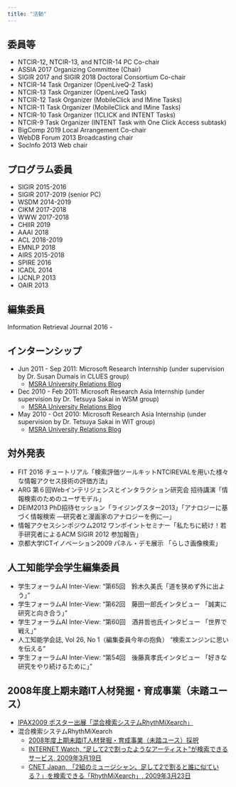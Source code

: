 ```yaml
---
title: "活動"
---
```


## 委員等
- NTCIR-12, NTCIR-13, and NTCIR-14 PC Co-chair
- ASSIA 2017 Organizing Committee (Chair)
- SIGIR 2017 and SIGIR 2018 Doctoral Consortium Co-chair
- NTCIR-14 Task Organizer (OpenLiveQ-2 Task)
- NTCIR-13 Task Organizer (OpenLiveQ Task)
- NTCIR-12 Task Organizer (MobileClick and IMine Tasks)
- NTCIR-11 Task Organizer (MobileClick and IMine Tasks)
- NTCIR-10 Task Organizer (1CLICK and INTENT Tasks)
- NTCIR-9 Task Organizer (INTENT Task with One Click Access subtask)
- BigComp 2019 Local Arrangement Co-chair
- WebDB Forum 2013 Broadcasting chair
- SocInfo 2013 Web chair

## プログラム委員
- SIGIR 2015-2016
- SIGIR 2017-2019 (senior PC)
- WSDM 2014-2019
- CIKM 2017-2018
- WWW 2017-2018
- CHIIR 2019
- AAAI 2018
- ACL 2018-2019
- EMNLP 2018
- AIRS 2015-2018
- SPIRE 2016
- ICADL 2014
- IJCNLP 2013
- OAIR 2013

## 編集委員 
Information Retrieval Journal 2016 -

## インターンシップ 
- Jun 2011 - Sep 2011: Microsoft Research Internship (under supervision by Dr. Susan Dumais in CLUES group)
  - [MSRA University Relations Blog](http://msraurjp.wordpress.com/2010/07/08/msr-asia-intern-%ef%bc%88%e6%bb%9e%e5%9c%a8%e4%b8%ad%ef%bc%89%e3%81%ae%e3%81%94%e7%b4%b9%e4%bb%8b%ef%bc%88%e7%ac%ac3%e5%9b%9e%ef%bc%89/)
- Dec 2010 - Feb 2011:  Microsoft Research Asia Internship (under supervision by Dr. Tetsuya Sakai in WSM group)
  - [MSRA University Relations Blog](http://msraurjp.wordpress.com/2011/04/20/dialogue-with-oversea-intern/)
- May 2010 - Oct 2010: Microsoft Research Asia Internship (under supervision by Dr. Tetsuya Sakai in WIT group)
  - [MSRA University Relations Blog](http://msraurjp.wordpress.com/2011/09/06/msr-intern-redmond%EF%BC%88%E6%BB%9E%E5%9C%A8%E4%B8%AD%EF%BC%89%E3%81%AE%E3%81%94%E7%B4%B9%E4%BB%8B%EF%BC%88%E7%AC%AC22%E5%9B%9E%EF%BC%89/)

## 対外発表
- FIT 2016 チュートリアル「検索評価ツールキットNTCIREVALを用いた様々な情報アクセス技術の評価方法」
- ARG 第６回Webインテリジェンスとインタラクション研究会 招待講演「情報検索のためのユーザモデル」
- DEIM2013 PhD招待セッション「ライジングスター2013」「アナロジーに基づく情報検索 ―研究者と漫画家のアナロジーを例に―」
- 情報アクセスシンポジウム2012 ワンポイントセミナー「私たちに続け！若手研究者によるACM SIGIR 2012 参加報告」
- 京都大学ICTイノベーション2009 パネル・デモ展示 「らしさ画像検索」

## 人工知能学会学生編集委員
- 学生フォーラムAI Inter-View: “第65回　鈴木久美氏「道を狭めず外に出よう」”
- 学生フォーラムAI Inter-View: “第62回　藤田一郎氏インタビュー 「誠実に研究と向き合う」”
- 学生フォーラムAI Inter-View: “第60回　酒井哲也氏インタビュー 「世界で戦え」”
- 人工知能学会誌, Vol 26, No 1（編集委員今年の抱負） “検索エンジンに思いを伝える”
- 学生フォーラムAI Inter-View: “第54回　後藤真孝氏インタビュー 「好きな研究をやり続けるために」”

## 2008年度上期未踏IT人材発掘・育成事業（未踏ユース）
- [IPAX2009 ポスター出展「混合検索システムRhythMiXearch」](http://www.ipa.go.jp/event/ipax2009/index.html)
- 混合検索システムRhythMiXearch
  - [2008年度上期未踏IT人材発掘・育成事業（未踏ユース）採択](http://www.ipa.go.jp/jinzai/mitou/2008/2008_1/youth/gaiyou/y-05.html)
  - [INTERNET Watch, “足して2で割ったようなアーティスト”が検索できるサービス, 2009年3月19日](http://internet.watch.impress.co.jp/cda/news/2009/03/19/22840.html)
  - [CNET Japan, 「2組のミュージシャン、足して2で割ると誰に似ている？」を検索できる「RhythMiXearch」, 2009年3月23日](http://japan.cnet.com/venture/news/story/0,3800100086,20390287,00.htm)
